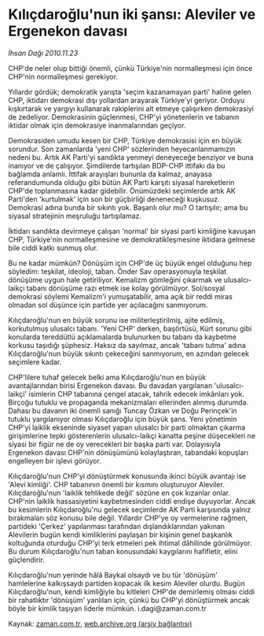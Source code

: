 # Kılıçdaroğlu'nun iki şansı:  Aleviler ve Ergenekon davası

*İhsan Dağı 2010.11.23*

<td class="news-spot">
<p>CHP'de neler olup bittiği önemli, çünkü Türkiye'nin normalleşmesi için önce CHP'nin normalleşmesi gerekiyor.</p>
<p><p>Yıllardır gördük; demokratik yarışta 'seçim kazanamayan parti' haline gelen CHP, iktidarı demokrasi dışı yollardan arayarak Türkiye'yi geriyor. Orduyu kışkırtarak ve yargıyı kullanarak rakiplerini alt etmeye çalışırken demokrasiyi de zedeliyor. Demokrasinin güçlenmesi, CHP'yi yönetenlerin ve tabanın iktidar olmak için demokrasiye inanmalarından geçiyor.
<p>Demokrasiden umudu kesen bir CHP, Türkiye demokrasisi için en büyük sorundur. Son zamanlarda 'yeni CHP' sözlerinden heyecanlanmamızın nedeni bu. Artık AK Parti'yi sandıkta yenmeyi deneyeceğe benziyor ve buna inanıyor ve de çalışıyor. Şimdilerde tartışılan BDP-CHP ittifakı da bu bağlamda anlamlı. İttifak arayışları bununla da kalmaz, anayasa referandumunda olduğu gibi bütün AK Parti karşıtı siyasal hareketlerin CHP'de toplanmasına kadar gidebilir. Önümüzdeki seçimlerde artık AK Parti'den 'kurtulmak' için son bir güçbirliği deneneceği kuşkusuz. Demokrasi adına bunda bir sıkıntı yok. Başarılı olur mu? O tartışılır; ama bu siyasal stratejinin meşruluğu tartışılamaz.
<p>İktidarı sandıkta devirmeye çalışan 'normal' bir siyasi parti kimliğine kavuşan CHP, Türkiye'nin normalleşmesine ve demokratikleşmesine iktidara gelmese bile ciddi katkı sunmuş olur.
<p>Bu ne kadar mümkün? Dönüşüm için CHP'de üç büyük engel olduğunu hep söyledim: teşkilat, ideoloji, taban. Önder Sav operasyonuyla teşkilat dönüşüme uygun hale getiriliyor. Kemalizm gömleğini çıkarmak ve ulusalcı-laikçi tabanı dönüşüme razı etmek ise kolay görülmüyor. Sol/sosyal demokrasi söylemi Kemalizm'i yumuşatabilir, ama açık bir reddi miras olmadan sol düşünce için partide yer açılacağını sanmıyorum.
<p>Kılıçdaroğlu'nun en büyük sorunu ise militerleştirilmiş, ajite edilmiş, korkutulmuş ulusalcı tabanı. 'Yeni CHP' derken, başörtüsü, Kürt sorunu gibi konularda tereddütlü açıklamalarda bulunurken bu tabanı da kaybetme korkusu taşıdığı şüphesiz. Haksız da sayılmaz, ancak 'tabanı tutma' adına Kılıçdaroğlu'nun büyük sıkıntı çekeceğini sanmıyorum, en azından gelecek seçimlere kadar.
<p>CHP'lilere tuhaf gelecek belki ama Kılıçdaroğlu'nun en büyük avantajlarından birisi Ergenekon davası. Bu davadan yargılanan 'ulusalcı-laikçi' isimlerin CHP tabanına çengel atacak, tahrik edecek imkânları yok. Birçoğu tutuklu ve propaganda mekanizmaları ellerinden alınmış durumda. Dahası bu davanın iki önemli sanığı Tuncay Özkan ve Doğu Perinçek'in tutuklu yargılanıyor olması Kılıçdaroğlu için büyük şans. Yeni yönetimin CHP'yi laiklik ekseninde siyaset yapan ulusalcı bir parti olmaktan çıkarma girişimlerine tepki gösterenlerin ulusalcı-laikçi kanatta peşine düşecekleri ne siyasi bir figür ne de oy verecekleri bir başka parti var. Dolayısıyla Ergenekon davası CHP'nin dönüşümünü kolaylaştıran, tabandaki kopuşları engelleyen bir işlevi görüyor.
<p>Kılıçdaroğlu'nun CHP'yi dönüştürmek konusunda ikinci büyük avantajı ise 'Alevi kimliği'. CHP tabanının önemli bir kısmını oluşturuyor Aleviler. Kılıçdaroğlu'nun 'laiklik tehlikede değil' sözüne en çok kızanlar onlar. CHP'nin laiklik hassasiyetini kaybetmesinden ciddi endişe duyuyorlar. Ancak bu kesimlerin Kılıçdaroğlu'nu gelecek seçimlerde AK Parti karşısında yalnız bırakmaları söz konusu bile değil. Yıllardır CHP'ye oy vermelerine rağmen, partideki 'Çerkez' yapılanması tarafından dışlandıklarından yakınan Alevilerin bugün kendi kimliklerini paylaşan bir kişinin genel başkanlık koltuğunda oturduğu CHP'yi terk etmeleri pek ihtimal dâhilinde görülmüyor. Bu durum Kılıçdaroğlu'nun taban konusundaki kaygılarını hafifletir, elini güçlendirir.
<p>Kılıçdaroğlu'nun yerinde hâlâ Baykal olsaydı ve bu tür 'dönüşüm' hamlelerine kalkışsaydı partiden kopacak ilk kesim Aleviler olurdu. Bugün Kılıçdaroğlu'nun, kendi kimliğiyle bu kitleleri CHP'de demirlemiş olması ciddi bir rahatlıktır 'dönüşüm' yanlıları için, çünkü bu CHP'yi dönüştürmek ancak böyle bir kimlik taşıyan liderle mümkün. i.dagi@zaman.com.tr</p>
<a href="http://web.archive.org/web/20101130225120/mailto:i.dagi@zaman.com.tr">
</a></p></p></p></p></p></p></p></p></td>

Kaynak: [zaman.com.tr](http://zaman.com.tr/yazar.do?yazino=1055790), [web.archive.org (arşiv bağlantısı)](http://web.archive.org/web/20101130225120/http://www.zaman.com.tr:80/yazar.do?yazino=1055790)
